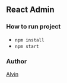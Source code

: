 ## React Admin


### How to run project 
+ `npm install`
+ `npm start`


### Author
[Alvin](https://alvin.today/)

